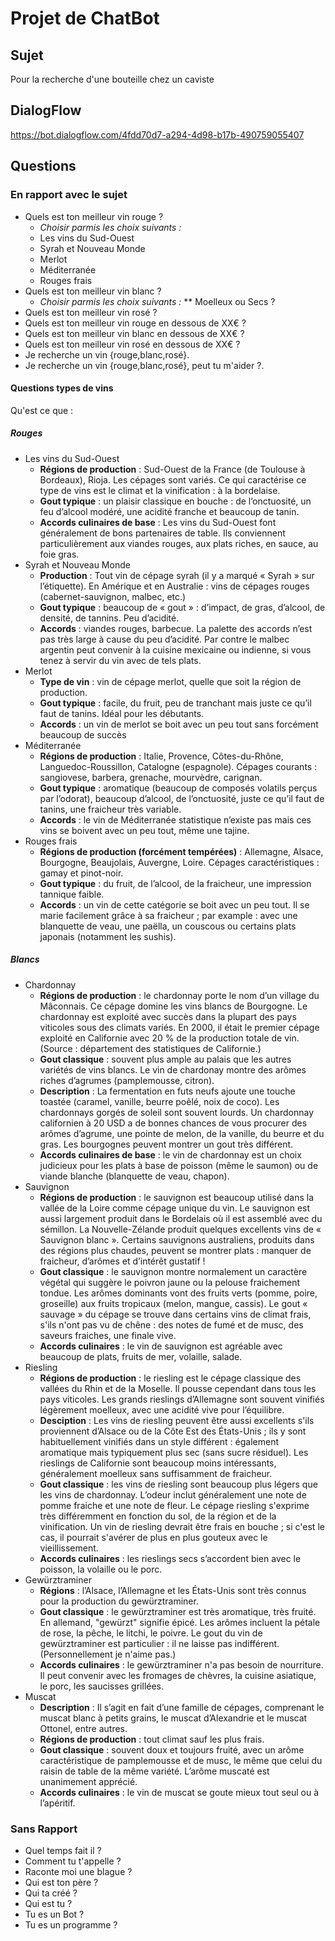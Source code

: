 # Projet de ChatBot
## Sujet
Pour la recherche d'une bouteille chez un caviste
## DialogFlow
https://bot.dialogflow.com/4fdd70d7-a294-4d98-b17b-490759055407 
## Questions 
### En rapport avec le sujet
* Quels est ton meilleur vin rouge ?
    * *Choisir parmis les choix suivants :*
    * Les vins du Sud-Ouest
    * Syrah et Nouveau Monde
    * Merlot
    * Méditerranée
    * Rouges frais
* Quels est ton meilleur vin blanc ?
    * *Choisir parmis les choix suivants :*
** Moelleux ou Secs ?
* Quels est ton meilleur vin rosé ?
* Quels est ton meilleur vin rouge en dessous de XX€ ?
* Quels est ton meilleur vin blanc en dessous de XX€ ?
* Quels est ton meilleur vin rosé en dessous de XX€ ?
* Je recherche un vin {rouge,blanc,rosé}.
* Je recherche un vin {rouge,blanc,rosé}, peut tu m'aider ?.

#### Questions types de vins
Qu'est ce que :
##### Rouges
* Les vins du Sud-Ouest
    * **Régions de production** : Sud-Ouest de la France (de Toulouse à Bordeaux), Rioja. Les cépages sont variés. Ce qui caractérise ce type de vins est le climat et la vinification : à la bordelaise.
    * **Gout typique** : un plaisir classique en bouche : de l’onctuosité, un feu d’alcool modéré, une acidité franche et beaucoup de tanin.
    * **Accords culinaires de base** : Les vins du Sud-Ouest font généralement de bons partenaires de table. Ils conviennent particulièrement aux viandes rouges, aux plats riches, en sauce, au foie gras.
* Syrah et Nouveau Monde
    * **Production** : Tout vin de cépage syrah (il y a marqué « Syrah » sur l’étiquette). En Amérique et en Australie : vins de cépages rouges (cabernet-sauvignon, malbec, etc.)
    * **Gout typique** : beaucoup de « gout » : d’impact, de gras, d’alcool, de densité, de tannins. Peu d’acidité.
    * **Accords** : viandes rouges, barbecue. La palette des accords n’est pas très large à cause du peu d’acidité. Par contre le malbec argentin peut convenir à la cuisine mexicaine ou indienne, si vous tenez à servir du vin avec de tels plats.
* Merlot
    * **Type de vin** : vin de cépage merlot, quelle que soit la région de production.
    * **Gout typique** : facile, du fruit, peu de tranchant mais juste ce qu’il faut de tanins. Idéal pour les débutants.
    * **Accords** : un vin de merlot se boit avec un peu tout sans forcément beaucoup de succès
* Méditerranée
    * **Régions de production** : Italie, Provence, Côtes-du-Rhône, Languedoc-Roussillon, Catalogne (espagnole). Cépages courants : sangiovese, barbera, grenache, mourvèdre, carignan.
    * **Gout typique** : aromatique (beaucoup de composés volatils perçus par l’odorat), beaucoup d’alcool, de l’onctuosité, juste ce qu’il faut de tanins, une fraicheur très variable.
    * **Accords** : le vin de Méditerranée statistique n’existe pas mais ces vins se boivent avec un peu tout, même une tajine. 
* Rouges frais
    * **Régions de production (forcément tempérées)**  : Allemagne, Alsace, Bourgogne, Beaujolais, Auvergne, Loire. Cépages caractéristiques : gamay et pinot-noir.
    * **Gout typique** : du fruit, de l’alcool, de la fraicheur, une impression tannique faible.
    * **Accords** : un vin de cette catégorie se boit avec un peu tout. Il se marie facilement grâce à sa fraicheur ; par example : avec une blanquette de veau, une paëlla, un couscous ou certains plats japonais (notamment les sushis).
##### Blancs
* Chardonnay
    * **Régions de production** : le chardonnay porte le nom d’un village du Mâconnais. Ce cépage domine les vins blancs de Bourgogne. Le chardonnay est exploité avec succès dans la plupart des pays viticoles sous des climats variés. En 2000, il était le premier cépage exploité en Californie avec 20 % de la production totale de vin. (Source : département des statistiques de Californie.)
    * **Gout classique** : souvent plus ample au palais que les autres variétés de vins blancs. Le vin de chardonay montre des arômes riches d’agrumes (pamplemousse, citron).
    * **Description** : La fermentation en futs neufs ajoute une touche toastée (caramel, vanille, beurre poêlé, noix de coco). Les chardonnays gorgés de soleil sont souvent lourds. Un chardonnay californien à 20 USD a de bonnes chances de vous procurer des arômes d’agrume, une pointe de melon, de la vanille, du beurre et du gras. Les bourgognes peuvent montrer un gout très différent.
    * **Accords culinaires de base** : le vin de chardonnay est un choix judicieux pour les plats à base de poisson (même le saumon) ou de viande blanche (blanquette de veau, chapon).
* Sauvignon
    * **Régions de production** : le sauvignon est beaucoup utilisé dans la vallée de la Loire comme cépage unique du vin. Le sauvignon est aussi largement produit dans le Bordelais où il est assemblé avec du sémillon. La Nouvelle-Zélande produit quelques excellents vins de « Sauvignon blanc ». Certains sauvignons australiens, produits dans des régions plus chaudes, peuvent se montrer plats : manquer de fraicheur, d’arômes et d’intérêt gustatif !
    * **Gout classique** : le sauvignon montre normalement un caractère végétal qui suggère le poivron jaune ou la pelouse fraichement tondue. Les arômes dominants vont des fruits verts (pomme, poire, groseille) aux fruits tropicaux (melon, mangue, cassis). Le gout « sauvage » du cépage se trouve dans certains vins de climat frais, s'ils n'ont pas vu de chêne : des notes de fumé et de musc, des saveurs fraiches, une finale vive.
    * **Accords culinaires** : le vin de sauvignon est agréable avec beaucoup de plats, fruits de mer, volaille, salade. 
* Riesling
    * **Régions de production** : le riesling est le cépage classique des vallées du Rhin et de la Moselle. Il pousse cependant dans tous les pays viticoles. Les grands rieslings d’Allemagne sont souvent vinifiés légèrement moelleux, avec une acidité vive pour l’équilibre.
    * **Desciption** : Les vins de riesling peuvent être aussi excellents s'ils proviennent d’Alsace ou de la Côte Est des États-Unis ; ils y sont habituellement vinifiés dans un style différent : également aromatique mais typiquement plus sec (sans sucre résiduel). Les rieslings de Californie sont beaucoup moins intéressants, généralement moelleux sans suffisamment de fraicheur.
    * **Gout classique** : les vins de riesling sont beaucoup plus légers que les vins de chardonnay. L’odeur inclut généralement une note de pomme fraiche et une note de fleur. Le cépage riesling s'exprime très différemment en fonction du sol, de la région et de la vinification. Un vin de riesling devrait être frais en bouche ; si c'est le cas, il pourrait s'avérer de plus en plus gouteux avec le vieillissement.
    * **Accords culinaires** : les rieslings secs s’accordent bien avec le poisson, la volaille ou le porc. 
* Gewürztraminer
    * **Régions** : l’Alsace, l’Allemagne et les États-Unis sont très connus pour la production du gewürztraminer.
    * **Gout classique** : le gewürztraminer est très aromatique, très fruité. En allemand, "gewürzt" signifie épicé. Les arômes incluent la pétale de rose, la pêche, le litchi, le poivre. Le gout du vin de gewürztraminer est particulier : il ne laisse pas indifférent. (Personnellement je n'aime pas.)
    * **Accords culinaires** : le gewürztraminer n'a pas besoin de nourriture. Il peut convenir avec les fromages de chèvres, la cuisine asiatique, le porc, les saucisses grillées. 
* Muscat
    * **Description** : Il s’agit en fait d’une famille de cépages, comprenant le muscat blanc à petits grains, le muscat d’Alexandrie et le muscat Ottonel, entre autres.
    * **Régions de production** : tout climat sauf les plus frais.
    * **Gout classique** : souvent doux et toujours fruité, avec un arôme caractéristique de pamplemousse et de musc, le même que celui du raisin de table de la même variété. L’arôme muscaté est unanimement apprécié.
    * **Accords culinaires** : le vin de muscat se goute mieux tout seul ou à l’apéritif. 
### Sans Rapport
* Quel temps fait il ?
* Comment tu t'appelle ?
* Raconte moi une blague ?
* Qui est ton père ?
* Qui ta créé ?
* Qui est tu ?
* Tu es un Bot ?
* Tu es un programme ?
